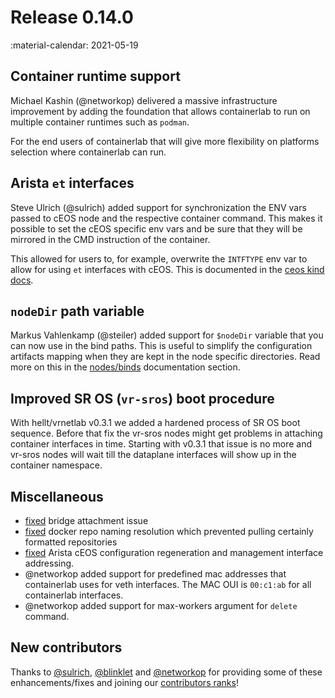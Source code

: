 # Release 0.14.0

:material-calendar: 2021-05-19

## Container runtime support

Michael Kashin (@networkop) delivered a massive infrastructure improvement by adding the foundation that allows containerlab to run on multiple container runtimes such as `podman`.

For the end users of containerlab that will give more flexibility on platforms selection where containerlab can run.

## Arista `et` interfaces

Steve Ulrich (@sulrich) added support for synchronization the ENV vars passed to cEOS node and the respective container command. This makes it possible to set the cEOS specific env vars and be sure that they will be mirrored in the CMD instruction of the container.

This allowed for users to, for example, overwrite the `INTFTYPE` env var to allow for using `et` interfaces with cEOS. This is documented in the [ceos kind docs](../manual/kinds/ceos.md).

## `nodeDir` path variable

Markus Vahlenkamp (@steiler) added support for `$nodeDir` variable that you can now use in the bind paths. This is useful to simplify the configuration artifacts mapping when they are kept in the node specific directories. Read more on this in the [nodes/binds](../manual/nodes.md#binds) documentation section.

## Improved SR OS (`vr-sros`) boot procedure

With hellt/vrnetlab v0.3.1 we added a hardened process of SR OS boot sequence. Before that fix the vr-sros nodes might get problems in attaching container interfaces in time. Starting with v0.3.1 that issue is no more and vr-sros nodes will wait till the dataplane interfaces will show up in the container namespace.

## Miscellaneous

* [fixed](https://github.com/srl-labs/containerlab/commit/dbbd248591036c1e8263132e35743af2dacc6a4c) bridge attachment issue
* [fixed](https://github.com/srl-labs/containerlab/commit/c1d64ff538aadcabbe1bd5f2920ed40a198177ec) docker repo naming resolution which prevented pulling certainly formatted repositories
* [fixed](https://github.com/srl-labs/containerlab/commit/edc72080eab97aa809485ba4823e570cc5898e17) Arista cEOS configuration regeneration and management interface addressing.
* @networkop added support for predefined mac addresses that containerlab uses for veth interfaces. The MAC OUI is `00:c1:ab` for all containerlab interfaces.
* @networkop added support for max-workers argument for `delete` command.

## New contributors

Thanks to [@sulrich](https://github.com/sulrich), [@blinklet](https://github.com/blinklet) and [@networkop](https://github.com/networkop) for providing some of these enhancements/fixes and joining our [contributors ranks](https://github.com/srl-labs/containerlab/graphs/contributors)!
